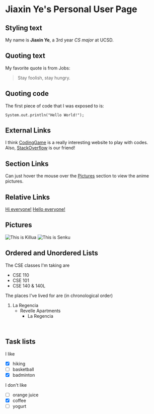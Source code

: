 # Jiaxin Ye's Personal User Page
## Styling text
My name is **Jiaxin Ye**, a 3rd year _CS major_ at UCSD.<br>
## Quoting text
My favorite quote is from Jobs: 
>Stay foolish, stay hungry.<br>
## Quoting code
The first piece of code that I was exposed to is:
```
System.out.println("Hello World!");
```
## External Links
I think [CodingGame](https://www.codingame.com/start) is a really interesting website to play with codes.<br>
Also, [StackOverflow](https://stackoverflow.com) is our friend!
## Section Links
Can just hover the mouse over the [Pictures](#Pictures) section to view the anime pictures.
## Relative Links
[Hi everyone!](hi.txt)
[Hello everyone!](hello.txt)
## Pictures
![This is Killua](https://nerdbear.com/wp-content/uploads/2022/03/Killua-768x451.jpg)
![This is Senku](https://upload.wikimedia.org/wikipedia/en/thumb/9/9a/SenkuIshigami.jpg/220px-SenkuIshigami.jpg)
<br>
## Ordered and Unordered Lists
The CSE classes I'm taking are
- CSE 110
- CSE 101
- CSE 140 & 140L<br>

The places I've lived for are (in chronological order)
1. La Regencia
   - Revelle Apartments
     - La Regencia
<br>

## Task lists
I like
- [x] hiking
- [ ] basketball
- [x] badminton

I don't like
- [ ] orange juice
- [x] coffee
- [ ] yogurt